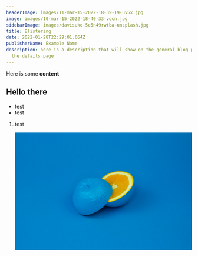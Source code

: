 ```yaml
---
headerImage: images/11-mar-15-2022-18-39-19-uv5x.jpg
image: images/10-mar-15-2022-18-40-33-vqcn.jpg
sidebarImage: images/davisuko-5e5n49rwtba-unsplash.jpg
title: Blistering
date: 2022-01-28T22:29:01.664Z
publisherName: Example Name
description: here is a description that will show on the general blog page/ not
  the details page
---
```


Here is some **content**

## **Hello there**

- test
- test

1. test

   ![some alt test](images/davisuko-5e5n49rwtba-unsplash.jpg "A title")
